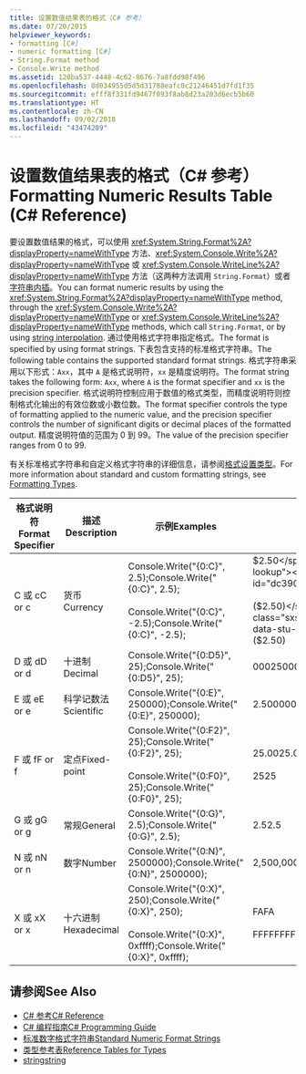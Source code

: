 ```yaml
---
title: 设置数值结果表的格式（C# 参考）
ms.date: 07/20/2015
helpviewer_keywords:
- formatting [C#]
- numeric formatting [C#]
- String.Format method
- Console.Write method
ms.assetid: 120ba537-4448-4c62-8676-7a8fdd98f496
ms.openlocfilehash: 8d034955d5d5d31788eafc0c21246451d7fd1f35
ms.sourcegitcommit: efff8f331fd9467f093f8ab8d23a203d6ecb5b60
ms.translationtype: HT
ms.contentlocale: zh-CN
ms.lasthandoff: 09/02/2018
ms.locfileid: "43474289"
---
```

# <a name="formatting-numeric-results-table-c-reference"></a><span data-ttu-id="dc390-102">设置数值结果表的格式（C# 参考）</span><span class="sxs-lookup"><span data-stu-id="dc390-102">Formatting Numeric Results Table (C# Reference)</span></span>
<span data-ttu-id="dc390-103">要设置数值结果的格式，可以使用 <xref:System.String.Format%2A?displayProperty=nameWithType> 方法、<xref:System.Console.Write%2A?displayProperty=nameWithType> 或 <xref:System.Console.WriteLine%2A?displayProperty=nameWithType> 方法（这两种方法调用 `String.Format`）或者[字符串内插](../tokens/interpolated.md)。</span><span class="sxs-lookup"><span data-stu-id="dc390-103">You can format numeric results by using the <xref:System.String.Format%2A?displayProperty=nameWithType> method, through the <xref:System.Console.Write%2A?displayProperty=nameWithType> or <xref:System.Console.WriteLine%2A?displayProperty=nameWithType> methods, which call `String.Format`, or by using [string interpolation](../tokens/interpolated.md).</span></span> <span data-ttu-id="dc390-104">通过使用格式字符串指定格式。</span><span class="sxs-lookup"><span data-stu-id="dc390-104">The format is specified by using format strings.</span></span> <span data-ttu-id="dc390-105">下表包含支持的标准格式字符串。</span><span class="sxs-lookup"><span data-stu-id="dc390-105">The following table contains the supported standard format strings.</span></span> <span data-ttu-id="dc390-106">格式字符串采用以下形式：`Axx`，其中 `A` 是格式说明符，`xx` 是精度说明符。</span><span class="sxs-lookup"><span data-stu-id="dc390-106">The format string takes the following form: `Axx`, where `A` is the format specifier and `xx` is the precision specifier.</span></span> <span data-ttu-id="dc390-107">格式说明符控制应用于数值的格式类型，而精度说明符则控制格式化输出的有效位数或小数位数。</span><span class="sxs-lookup"><span data-stu-id="dc390-107">The format specifier controls the type of formatting applied to the numeric value, and the precision specifier controls the number of significant digits or decimal places of the formatted output.</span></span> <span data-ttu-id="dc390-108">精度说明符值的范围为 0 到 99。</span><span class="sxs-lookup"><span data-stu-id="dc390-108">The value of the precision specifier ranges from 0 to 99.</span></span>  
  
 <span data-ttu-id="dc390-109">有关标准格式字符串和自定义格式字符串的详细信息，请参阅[格式设置类型](../../../standard/base-types/formatting-types.md)。</span><span class="sxs-lookup"><span data-stu-id="dc390-109">For more information about standard and custom formatting strings, see [Formatting Types](../../../standard/base-types/formatting-types.md).</span></span>
  
|<span data-ttu-id="dc390-110">格式说明符</span><span class="sxs-lookup"><span data-stu-id="dc390-110">Format Specifier</span></span>|<span data-ttu-id="dc390-111">描述</span><span class="sxs-lookup"><span data-stu-id="dc390-111">Description</span></span>|<span data-ttu-id="dc390-112">示例</span><span class="sxs-lookup"><span data-stu-id="dc390-112">Examples</span></span>|<span data-ttu-id="dc390-113">输出</span><span class="sxs-lookup"><span data-stu-id="dc390-113">Output</span></span>|  
|----------------------|-----------------|--------------|------------|  
|<span data-ttu-id="dc390-114">C 或 c</span><span class="sxs-lookup"><span data-stu-id="dc390-114">C or c</span></span>|<span data-ttu-id="dc390-115">货币</span><span class="sxs-lookup"><span data-stu-id="dc390-115">Currency</span></span>|<span data-ttu-id="dc390-116">Console.Write("{0:C}", 2.5);</span><span class="sxs-lookup"><span data-stu-id="dc390-116">Console.Write("{0:C}", 2.5);</span></span><br /><br /> <span data-ttu-id="dc390-117">Console.Write("{0:C}", -2.5);</span><span class="sxs-lookup"><span data-stu-id="dc390-117">Console.Write("{0:C}", -2.5);</span></span>|<span data-ttu-id="dc390-118">$2.50</span><span class="sxs-lookup"><span data-stu-id="dc390-118">$2.50</span></span><br /><br /> <span data-ttu-id="dc390-119">($2.50)</span><span class="sxs-lookup"><span data-stu-id="dc390-119">($2.50)</span></span>|  
|<span data-ttu-id="dc390-120">D 或 d</span><span class="sxs-lookup"><span data-stu-id="dc390-120">D or d</span></span>|<span data-ttu-id="dc390-121">十进制</span><span class="sxs-lookup"><span data-stu-id="dc390-121">Decimal</span></span>|<span data-ttu-id="dc390-122">Console.Write("{0:D5}", 25);</span><span class="sxs-lookup"><span data-stu-id="dc390-122">Console.Write("{0:D5}", 25);</span></span>|<span data-ttu-id="dc390-123">00025</span><span class="sxs-lookup"><span data-stu-id="dc390-123">00025</span></span>|  
|<span data-ttu-id="dc390-124">E 或 e</span><span class="sxs-lookup"><span data-stu-id="dc390-124">E or e</span></span>|<span data-ttu-id="dc390-125">科学记数法</span><span class="sxs-lookup"><span data-stu-id="dc390-125">Scientific</span></span>|<span data-ttu-id="dc390-126">Console.Write("{0:E}", 250000);</span><span class="sxs-lookup"><span data-stu-id="dc390-126">Console.Write("{0:E}", 250000);</span></span>|<span data-ttu-id="dc390-127">2.500000E+005</span><span class="sxs-lookup"><span data-stu-id="dc390-127">2.500000E+005</span></span>|  
|<span data-ttu-id="dc390-128">F 或 f</span><span class="sxs-lookup"><span data-stu-id="dc390-128">F or f</span></span>|<span data-ttu-id="dc390-129">定点</span><span class="sxs-lookup"><span data-stu-id="dc390-129">Fixed-point</span></span>|<span data-ttu-id="dc390-130">Console.Write("{0:F2}", 25);</span><span class="sxs-lookup"><span data-stu-id="dc390-130">Console.Write("{0:F2}", 25);</span></span><br /><br /> <span data-ttu-id="dc390-131">Console.Write("{0:F0}", 25);</span><span class="sxs-lookup"><span data-stu-id="dc390-131">Console.Write("{0:F0}", 25);</span></span>|<span data-ttu-id="dc390-132">25.00</span><span class="sxs-lookup"><span data-stu-id="dc390-132">25.00</span></span><br /><br /> <span data-ttu-id="dc390-133">25</span><span class="sxs-lookup"><span data-stu-id="dc390-133">25</span></span>|  
|<span data-ttu-id="dc390-134">G 或 g</span><span class="sxs-lookup"><span data-stu-id="dc390-134">G or g</span></span>|<span data-ttu-id="dc390-135">常规</span><span class="sxs-lookup"><span data-stu-id="dc390-135">General</span></span>|<span data-ttu-id="dc390-136">Console.Write("{0:G}", 2.5);</span><span class="sxs-lookup"><span data-stu-id="dc390-136">Console.Write("{0:G}", 2.5);</span></span>|<span data-ttu-id="dc390-137">2.5</span><span class="sxs-lookup"><span data-stu-id="dc390-137">2.5</span></span>|  
|<span data-ttu-id="dc390-138">N 或 n</span><span class="sxs-lookup"><span data-stu-id="dc390-138">N or n</span></span>|<span data-ttu-id="dc390-139">数字</span><span class="sxs-lookup"><span data-stu-id="dc390-139">Number</span></span>|<span data-ttu-id="dc390-140">Console.Write("{0:N}", 2500000);</span><span class="sxs-lookup"><span data-stu-id="dc390-140">Console.Write("{0:N}", 2500000);</span></span>|<span data-ttu-id="dc390-141">2,500,000.00</span><span class="sxs-lookup"><span data-stu-id="dc390-141">2,500,000.00</span></span>|  
|<span data-ttu-id="dc390-142">X 或 x</span><span class="sxs-lookup"><span data-stu-id="dc390-142">X or x</span></span>|<span data-ttu-id="dc390-143">十六进制</span><span class="sxs-lookup"><span data-stu-id="dc390-143">Hexadecimal</span></span>|<span data-ttu-id="dc390-144">Console.Write("{0:X}", 250);</span><span class="sxs-lookup"><span data-stu-id="dc390-144">Console.Write("{0:X}", 250);</span></span><br /><br /> <span data-ttu-id="dc390-145">Console.Write("{0:X}", 0xffff);</span><span class="sxs-lookup"><span data-stu-id="dc390-145">Console.Write("{0:X}", 0xffff);</span></span>|<span data-ttu-id="dc390-146">FA</span><span class="sxs-lookup"><span data-stu-id="dc390-146">FA</span></span><br /><br /> <span data-ttu-id="dc390-147">FFFF</span><span class="sxs-lookup"><span data-stu-id="dc390-147">FFFF</span></span>|  
  
## <a name="see-also"></a><span data-ttu-id="dc390-148">请参阅</span><span class="sxs-lookup"><span data-stu-id="dc390-148">See Also</span></span>

- [<span data-ttu-id="dc390-149">C# 参考</span><span class="sxs-lookup"><span data-stu-id="dc390-149">C# Reference</span></span>](../../../csharp/language-reference/index.md)  
- [<span data-ttu-id="dc390-150">C# 编程指南</span><span class="sxs-lookup"><span data-stu-id="dc390-150">C# Programming Guide</span></span>](../../../csharp/programming-guide/index.md)  
- [<span data-ttu-id="dc390-151">标准数字格式字符串</span><span class="sxs-lookup"><span data-stu-id="dc390-151">Standard Numeric Format Strings</span></span>](../../../standard/base-types/standard-numeric-format-strings.md)  
- [<span data-ttu-id="dc390-152">类型参考表</span><span class="sxs-lookup"><span data-stu-id="dc390-152">Reference Tables for Types</span></span>](../../../csharp/language-reference/keywords/reference-tables-for-types.md)  
- [<span data-ttu-id="dc390-153">string</span><span class="sxs-lookup"><span data-stu-id="dc390-153">string</span></span>](../../../csharp/language-reference/keywords/string.md)
